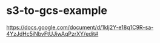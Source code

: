 # s3-to-gcs-example


https://docs.google.com/document/d/1klj2Y-e18q1C9R-sa-4YzJdHc5iNbvFtUJiwAqPzrXY/edit#
